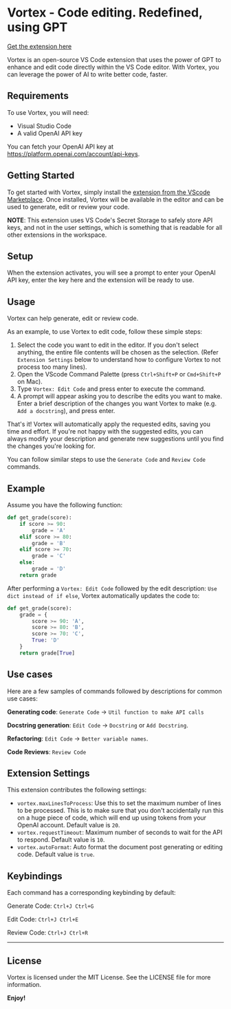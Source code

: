 # Vortex - Code editing. Redefined, using GPT

[Get the extension here](https://marketplace.visualstudio.com/items?itemName=ArvindPrakash.vortex)

Vortex is an open-source VS Code extension that uses the power of GPT to enhance and edit code directly within the VS Code editor. With Vortex, you can leverage the power of AI to write better code, faster.

## Requirements

To use Vortex, you will need:

- Visual Studio Code
- A valid OpenAI API key

You can fetch your OpenAI API key at https://platform.openai.com/account/api-keys.

## Getting Started

To get started with Vortex, simply install the [extension from the VScode Marketplace](https://marketplace.visualstudio.com/items?itemName=ArvindPrakash.vortex). Once installed, Vortex will be available in the editor and can be used to generate, edit or review your code.

**NOTE**: This extension uses VS Code's Secret Storage to safely store API keys, and not in the user settings, which is something that is readable for all other extensions in the workspace.

## Setup

When the extension activates, you will see a prompt to enter your OpenAI API key, enter the key here and the extension will be ready to use.

## Usage

Vortex can help generate, edit or review code.

As an example, to use Vortex to edit code, follow these simple steps:

1. Select the code you want to edit in the editor. If you don't select anything, the entire file contents will be chosen as the selection. (Refer `Extension Settings` below to understand how to configure Vortex to not process too many lines).
2. Open the VScode Command Palette (press `Ctrl+Shift+P` or `Cmd+Shift+P` on Mac).
3. Type `Vortex: Edit Code` and press enter to execute the command.
4. A prompt will appear asking you to describe the edits you want to make. Enter a brief description of the changes you want Vortex to make (e.g. `Add a docstring`), and press enter.

That's it! Vortex will automatically apply the requested edits, saving you time and effort. If you're not happy with the suggested edits, you can always modify your description and generate new suggestions until you find the changes you're looking for.

You can follow similar steps to use the `Generate Code` and `Review Code` commands.

## Example

Assume you have the following function:

```python
def get_grade(score):
    if score >= 90:
        grade = 'A'
    elif score >= 80:
        grade = 'B'
    elif score >= 70:
        grade = 'C'
    else:
        grade = 'D'
    return grade
```

After performing a `Vortex: Edit Code` followed by the edit description: `Use dict instead of if else`, Vortex automatically updates the code to:

```python
def get_grade(score):
    grade = {
        score >= 90: 'A',
        score >= 80: 'B',
        score >= 70: 'C',
        True: 'D'
    }
    return grade[True]
```

## Use cases

Here are a few samples of commands followed by descriptions for common use cases:

**Generating code**: `Generate Code` -> `Util function to make API calls`

**Docstring generation**: `Edit Code` -> `Docstring` or `Add Docstring`.

**Refactoring**: `Edit Code` -> `Better variable names`.

**Code Reviews**: `Review Code`

## Extension Settings

This extension contributes the following settings:

- `vortex.maxLinesToProcess`: Use this to set the maximum number of lines to be processed. This is to make sure that you don't accidentally run this on a huge piece of code, which will end up using tokens from your OpenAI account. Default value is `20`.
- `vortex.requestTimeout`: Maximum number of seconds to wait for the API to respond. Default value is `10`.
- `vortex.autoFormat`: Auto format the document post generating or editing code. Default value is `true`.

## Keybindings

Each command has a corresponding keybinding by default:

Generate Code: `Ctrl+J Ctrl+G`

Edit Code: `Ctrl+J Ctrl+E`

Review Code: `Ctrl+J Ctrl+R`

---

## License

Vortex is licensed under the MIT License. See the LICENSE file for more information.

**Enjoy!**
